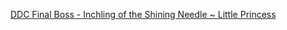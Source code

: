 [DDC Final Boss - Inchling of the Shining Needle ~ Little Princess](https://www.youtube.com/watch?v=Uqndc-C57MQ)